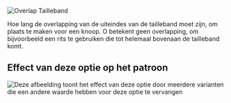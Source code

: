 ![Overlap Tailleband](waistbandoverlap.svg)

Hoe lang de overlapping van de uiteindes van de tailleband moet zijn, om plaats te maken voor een knoop. O betekent geen overlapping, om bijvoorbeeld een rits te gebruiken die tot helemaal bovenaan de tailleband komt.

## Effect van deze optie op het patroon

![Deze afbeelding toont het effect van deze optie door meerdere varianten die een andere waarde hebben voor deze optie te vervangen](sandy_waistbandoverlap_sample.svg "Effect van deze optie op het patroon")
